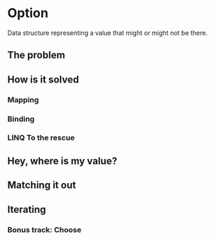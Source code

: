 # Option
Data structure representing a value that might or might not be there.

## The problem

## How is it solved

### Mapping
### Binding
### LINQ To the rescue
## Hey, where is my value?
## Matching it out
## Iterating
### Bonus track: Choose
